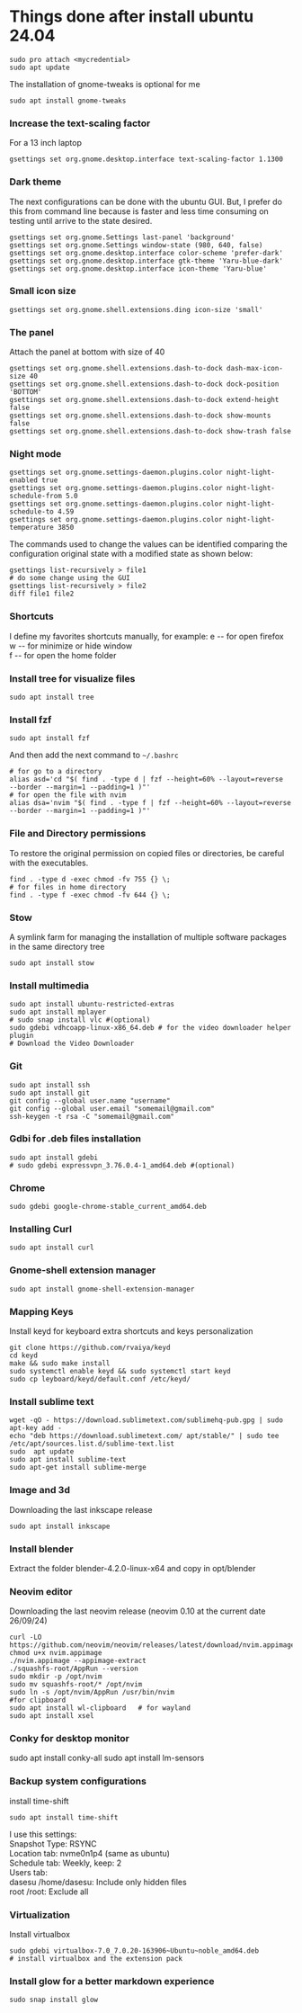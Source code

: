 # Things done after install ubuntu 24.04

```
sudo pro attach <mycredential>
sudo apt update
```

The installation of gnome-tweaks is optional for me
```
sudo apt install gnome-tweaks
```

### Increase the text-scaling factor
For a 13 inch laptop
```
gsettings set org.gnome.desktop.interface text-scaling-factor 1.1300
```

### Dark theme
The next configurations can be done with the ubuntu GUI. But, I prefer do this from
command line because is faster and less  time consuming on testing until arrive
to the state desired.
```
gsettings set org.gnome.Settings last-panel 'background'
gsettings set org.gnome.Settings window-state (980, 640, false)
gsettings set org.gnome.desktop.interface color-scheme 'prefer-dark'
gsettings set org.gnome.desktop.interface gtk-theme 'Yaru-blue-dark'
gsettings set org.gnome.desktop.interface icon-theme 'Yaru-blue'
```

### Small icon size
```
gsettings set org.gnome.shell.extensions.ding icon-size 'small'
```

### The panel
Attach the panel at bottom with size of 40
```
gsettings set org.gnome.shell.extensions.dash-to-dock dash-max-icon-size 40
gsettings set org.gnome.shell.extensions.dash-to-dock dock-position 'BOTTOM'
gsettings set org.gnome.shell.extensions.dash-to-dock extend-height false
gsettings set org.gnome.shell.extensions.dash-to-dock show-mounts false
gsettings set org.gnome.shell.extensions.dash-to-dock show-trash false
```

### Night mode
```
gsettings set org.gnome.settings-daemon.plugins.color night-light-enabled true
gsettings set org.gnome.settings-daemon.plugins.color night-light-schedule-from 5.0
gsettings set org.gnome.settings-daemon.plugins.color night-light-schedule-to 4.59
gsettings set org.gnome.settings-daemon.plugins.color night-light-temperature 3850
```

The commands used to change the values can be identified comparing the
configuration original state with a modified state as shown below:
```
gsettings list-recursively > file1
# do some change using the GUI
gsettings list-recursively > file2
diff file1 file2
```

### Shortcuts
I define my favorites shortcuts manually, for example:
<alt>e -- for open firefox  
<alt>w -- for minimize or hide window  
<ctrl><alt>f -- for open the home folder  

### Install tree for visualize files
```
sudo apt install tree
```
### Install fzf
```
sudo apt install fzf
```

And then add the next command to `~/.bashrc`
```
# for go to a directory
alias asd='cd "$( find . -type d | fzf --height=60% --layout=reverse  --border --margin=1 --padding=1 )"'
# for open the file with nvim
alias dsa='nvim "$( find . -type f | fzf --height=60% --layout=reverse  --border --margin=1 --padding=1 )"'
```

### File and Directory permissions
To restore the original permission on copied files or directories, be careful with the executables.
```
find . -type d -exec chmod -fv 755 {} \;
# for files in home directory
find . -type f -exec chmod -fv 644 {} \;
```

### Stow
A symlink farm for managing the installation of multiple software packages in
the same directory tree
```
sudo apt install stow
```

### Install multimedia
```
sudo apt install ubuntu-restricted-extras
sudo apt install mplayer 
# sudo snap install vlc #(optional)
sudo gdebi vdhcoapp-linux-x86_64.deb # for the video downloader helper plugin
# Download the Video Downloader
```

### Git
```
sudo apt install ssh
sudo apt install git
git config --global user.name "username"
git config --global user.email "somemail@gmail.com"
ssh-keygen -t rsa -C "somemail@gmail.com"
```

### Gdbi for .deb files installation
```
sudo apt install gdebi
# sudo gdebi expressvpn_3.76.0.4-1_amd64.deb #(optional)
```

### Chrome
```
sudo gdebi google-chrome-stable_current_amd64.deb
```

### Installing Curl
```
sudo apt install curl
```

### Gnome-shell extension manager 
```
sudo apt install gnome-shell-extension-manager
```

### Mapping Keys
Install keyd for keyboard extra shortcuts and keys personalization
```
git clone https://github.com/rvaiya/keyd
cd keyd
make && sudo make install
sudo systemctl enable keyd && sudo systemctl start keyd
sudo cp leyboard/keyd/default.conf /etc/keyd/
```

### Install sublime text
```
wget -qO - https://download.sublimetext.com/sublimehq-pub.gpg | sudo apt-key add -
echo "deb https://download.sublimetext.com/ apt/stable/" | sudo tee /etc/apt/sources.list.d/sublime-text.list
sudo  apt update
sudo apt install sublime-text
sudo apt-get install sublime-merge
```

### Image and 3d 
Downloading the last inkscape release
```
sudo apt install inkscape
```

### Install blender
Extract the folder blender-4.2.0-linux-x64 and copy in opt/blender

### Neovim editor
Downloading the last neovim release (neovim 0.10 at the current date 26/09/24)
```
curl -LO https://github.com/neovim/neovim/releases/latest/download/nvim.appimage
chmod u+x nvim.appimage
./nvim.appimage --appimage-extract
./squashfs-root/AppRun --version
sudo mkdir -p /opt/nvim
sudo mv squashfs-root/* /opt/nvim
sudo ln -s /opt/nvim/AppRun /usr/bin/nvim
#for clipboard
sudo apt install wl-clipboard   # for wayland
sudo apt install xsel
```

### Conky for desktop monitor
sudo apt install conky-all
sudo apt install lm-sensors


### Backup system configurations
install time-shift
```
sudo apt install time-shift
```

I use this settings:  
Snapshot Type: RSYNC  
Location tab: nvme0n1p4 (same as ubuntu)  
Schedule tab: Weekly, keep: 2  
Users tab:  
dasesu /home/dasesu: Include only hidden files  
root /root: Exclude all  

### Virtualization
Install virtualbox
```
sudo gdebi virtualbox-7.0_7.0.20-163906~Ubuntu~noble_amd64.deb
# install virtualbox and the extension pack
```

### Install glow for a better markdown experience
```
sudo snap install glow
```

